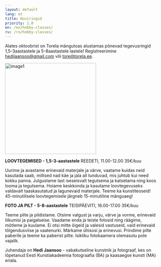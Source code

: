 ```yaml
---
layout: default
lang: et
title: Huviringid
priority: 1.0
en: /en/hobby-classes/
ru: /ru/hobby-classes/
---
```

Alates oktoobrist on Torela mängutoas alustamas põnevad tegevusringid 1,5-3aastastele ja 5-8aastastele lastele! 
Registreerimine hedijaansoo@gmail.com või tore@torela.ee.

  <img alt="image1" src="image1.jpg" height="300">

**LOOVTEGEMISED - 1,5-3-aastastele**
REEDETI, 11.00-12.00
35€/kuu

Uurime ja avastame erinevaid materjale ja värve, vaatame kuidas neid kasutada saab, millised nad käe ja jala all tunduvad, mis juhtub kui need kokku panna. Julgustame last iseseisvalt tegutsema ja katsetama ning koos looma ja tegutsema. Hoiame keskkonda ja kasutame loovtegevuseks valdavalt taaskasutatud ja lagunevaid materjale. Teeme ka kunstiteoseid! 45-minutilisele loovtegemisele järgneb 15-minutiline mänguaeg! 

**FOTO JA PILT - 5-8-aastastele**
TEISIPÄEVITI, 16.00-17.00
35€/kuu

Teeme pilte ja pildistame. Otsime valgust ja varju, värve ja vorme, erinevaid liikumisi ja paigalseise. Vaadame enda ja teiste fotosid ning räägime, mõtleme ja kuulame. Ei otsi mitte õigeid ja valesid vastuseid, vaid erinevaid tõlgendusviise ja vaatenurki. Märkame ühisosi ja erinevusi. Prindime pilte paberile ja teeme ka paberist pilte. Isikliku fotokaamera olemasolu pole vajalik.


Juhendaja on **Hedi Jaansoo** - vabakutseline kunstnik ja fotograaf, kes on lõpetanud Eesti Kunstiakadeemia fotograafia (BA) ja kaasaegse kunsti (MA) eriala. 
